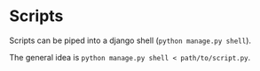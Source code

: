# Scripts

Scripts can be piped into a django shell (`python manage.py shell`).

The general idea is `python manage.py shell < path/to/script.py`.
